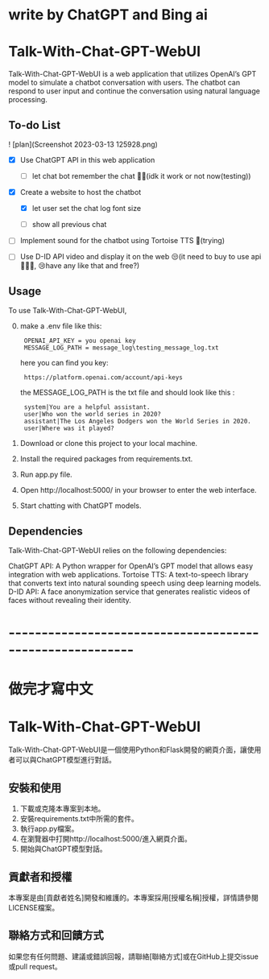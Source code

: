 # write by ChatGPT and Bing ai
# Talk-With-Chat-GPT-WebUI
Talk-With-Chat-GPT-WebUI is a web application that utilizes OpenAI’s GPT model to simulate a chatbot conversation with users. The chatbot can respond to user input and continue the conversation using natural language processing.

##  To-do List

! [plan](Screenshot 2023-03-13 125928.png)

- [x] Use ChatGPT API in this web application 

    - [ ] let chat bot remember the chat 🤷‍♀️(idk it work or not now(testing))

- [x] Create a website to host the chatbot 

    - [x] let user set the chat log font size

    - [ ] show all previous chat 

- [ ] Implement sound for the chatbot using Tortoise TTS 🤔(trying)

- [ ] Use D-ID API video and display it on the web 😒(it need to buy to use api💸💸💸, 😢have any like that and free?)


## Usage
To use Talk-With-Chat-GPT-WebUI,

0. make a .env file like this:
        
        OPENAI_API_KEY = you openai key 
        MESSAGE_LOG_PATH = message_log\testing_message_log.txt
    here you can find you key:

        https://platform.openai.com/account/api-keys

    the MESSAGE_LOG_PATH is the txt file and should look like this :

        system|You are a helpful assistant.
        user|Who won the world series in 2020?
        assistant|The Los Angeles Dodgers won the World Series in 2020.
        user|Where was it played?

1. Download or clone this project to your local machine.
2. Install the required packages from requirements.txt.
3. Run app.py file.
4. Open http://localhost:5000/ in your browser to enter the web interface.
5. Start chatting with ChatGPT models.

##  Dependencies
Talk-With-Chat-GPT-WebUI relies on the following dependencies:

ChatGPT API: A Python wrapper for OpenAI’s GPT model that allows easy integration with web applications.
Tortoise TTS: A text-to-speech library that converts text into natural sounding speech using deep learning models.
D-ID API: A face anonymization service that generates realistic videos of faces without revealing their identity.

# ---------------------------------------------------------
# 做完才寫中文
# Talk-With-Chat-GPT-WebUI

Talk-With-Chat-GPT-WebUI是一個使用Python和Flask開發的網頁介面，讓使用者可以與ChatGPT模型進行對話。

## 安裝和使用

1. 下載或克隆本專案到本地。
2. 安裝requirements.txt中所需的套件。
3. 執行app.py檔案。
4. 在瀏覽器中打開http://localhost:5000/進入網頁介面。
5. 開始與ChatGPT模型對話。

## 貢獻者和授權

本專案是由[貢獻者姓名]開發和維護的。本專案採用[授權名稱]授權，詳情請參閱LICENSE檔案。

## 聯絡方式和回饋方式

如果您有任何問題、建議或錯誤回報，請聯絡[聯絡方式]或在GitHub上提交issue或pull request。

